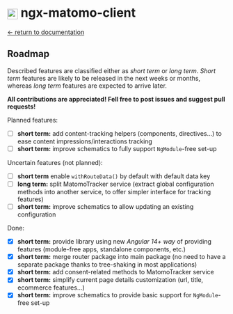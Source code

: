 # <img src="https://github.com/EmmanuelRoux/ngx-matomo/blob/ef38fdae3a5e5b1d1cdb1c9ba9d3a753117b7d80/logo-small.png" alt="matomo-logo" style="height: 24px; vertical-align: middle;" /> ngx-matomo-client

[← return to documentation](/README.md)

## Roadmap

Described features are classified either as _short term_ or _long term_.
_Short term_ features are likely to be released in the next weeks or months, whereas _long term_ features are expected to arrive
later.

**All contributions are appreciated! Fell free to post issues and suggest pull requests!**

Planned features:

- [ ] **short term:** add content-tracking helpers (components, directives...) to ease content impressions/interactions
      tracking
- [ ] **short term:** improve schematics to fully support `NgModule`-free set-up

Uncertain features (not planned):

- [ ] **short term** enable `withRouteData()` by default with default data key
- [ ] **long term:** split MatomoTracker service (extract global configuration methods into another service, to offer
      simpler interface for tracking features)
- [ ] **short term:** improve schematics to allow updating an existing configuration

Done:

- [x] **short term:** provide library using new _Angular 14+ way_ of providing features (module-free apps, standalone
      components, etc.)
- [x] **short term:** merge router package into main package (no need to have a separate package thanks to tree-shaking
      in most applications)
- [x] **short term:** add consent-related methods to MatomoTracker service
- [x] **short term:** simplify current page details customization (url, title, ecommerce features...)
- [x] **short term:** improve schematics to provide basic support for `NgModule`-free set-up
